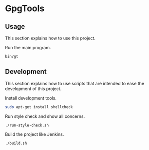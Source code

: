 # GpgTools

## Usage

This section explains how to use this project.

Run the main program.

```sh
bin/gt
```


## Development

This section explains how to use scripts that are intended to ease the development of this project.

Install development tools.

```sh
sudo apt-get install shellcheck
```

Run style check and show all concerns.

```sh
./run-style-check.sh
```

Build the project like Jenkins.

```sh
./build.sh
```

